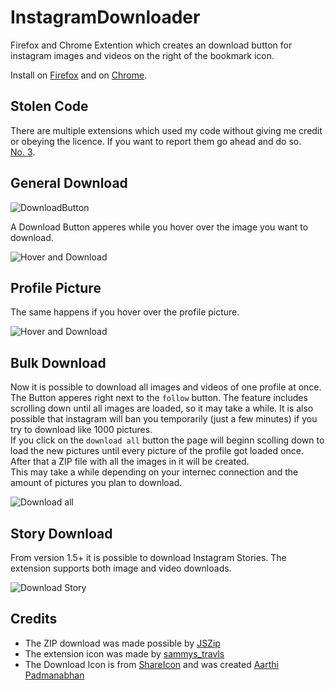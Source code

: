 # InstagramDownloader

Firefox and Chrome Extention which creates an download button for instagram images and videos on the right of the bookmark icon.  


Install on [Firefox](https://addons.mozilla.org/en-GB/firefox/addon/instagram_download/)
and on [Chrome](https://chrome.google.com/webstore/detail/instagram-downloader/cpgaheeihidjmolbakklolchdplenjai). 

## Stolen Code
There are multiple extensions which used my code without giving me credit or obeying the licence. If you want to report them go ahead and do so.  
[No. 3](https://chrome.google.com/webstore/detail/fastsave-for-instagram/fdedigfpeejoaoicpppjcpicekleaedb?hl=de).

## General Download

![DownloadButton](https://i.imgur.com/IG7Im8F.jpg)

A Download Button apperes while you hover over the image you want to download.

![Hover and Download](https://i.imgur.com/ZFA6ct0.jpg)

## Profile Picture

The same happens if you hover over the profile picture.

![Hover and Download](https://i.imgur.com/axnMJgD.png)

## Bulk Download

Now it is possible to download all images and videos of one profile at once. The Button apperes right next to the `follow` button.  The feature includes scrolling down until all images are loaded, so it may take a while. It is also possible that instagram will ban you temporarily (just a few minutes) if you try to download like 1000 pictures.  
If you click on the `download all` button the page will beginn scolling down to load the new pictures until every picture of the profile got loaded once. After that a ZIP file with all the images in it will be created.  
This may take a while depending on your internec connection and the amount of pictures you plan to download.

![Download all](https://i.imgur.com/8DFcGVp.png)

## Story Download

From version 1.5+ it is possible to download Instagram Stories. The extension supports both image and video downloads.

![Download Story](https://i.imgur.com/Hy3qJod.png)

## Credits

+ The ZIP download was made possible by [JSZip](https://github.com/Stuk/jszip)
+ The extension icon was made by [sammys_travls](https://www.instagram.com/lnz_sarah/)
+ The Download Icon is from [ShareIcon](https://www.shareicon.net/instagram-social-media-icons-880117) and was created [Aarthi Padmanabhan](https://www.shareicon.net/author/aarthi-padmanabhan)

